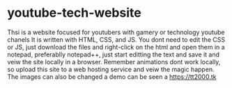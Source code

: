 # youtube-tech-website
Thsi is a website focused for youtubers with gamery or technology youtube chanels It is written with HTML, CSS, and JS. You dont need to edit the CSS or JS, just download the files and right-click on the html and open them in a notepad, preferablly notepad++, just start editting the text and save it and veiw the site locally in a browser. Remember animations dont work locally, so upload this site to a web hosting service and veiw the magic happen. The images can also be changed a demo can be seen a https://tt2000.tk
